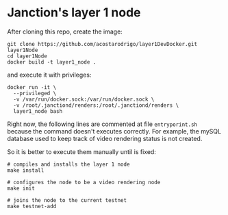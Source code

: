 # Janction's layer 1 node

After cloning this repo, create the image:

```
git clone https://github.com/acostarodrigo/layer1DevDocker.git layer1Node
cd layer1Node
docker build -t layer1_node .
```

and execute it with privileges:

```
docker run -it \
  --privileged \
  -v /var/run/docker.sock:/var/run/docker.sock \
  -v /root/.janctiond/renders:/root/.janctiond/renders \
  layer1_node bash
```

Right now, the following lines are commented  at file `entryporint.sh` because the command doesn't executes correctly. For example, the mySQL database used to keep track of video rendering status is not created.

So it is better to execute them manually until is fixed:

```
# compiles and installs the layer 1 node
make install

# configures the node to be a video rendering node
make init

# joins the node to the current testnet
make testnet-add
```